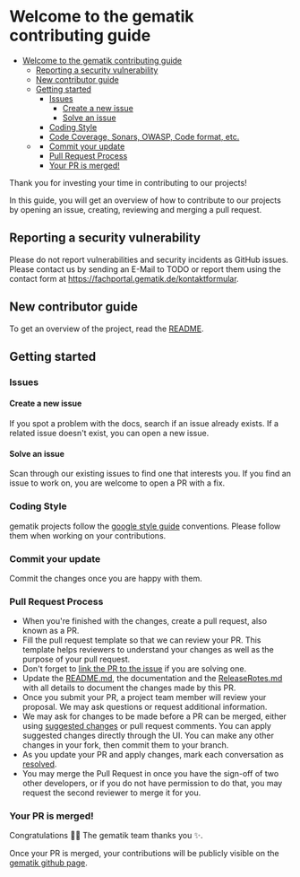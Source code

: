 # Welcome to the gematik contributing guide <!-- omit in toc -->

<!-- TOC -->
* [Welcome to the gematik contributing guide <!-- omit in toc -->](#welcome-to-the-gematik-contributing-guide----omit-in-toc---)
  * [Reporting a security vulnerability](#reporting-a-security-vulnerability)
  * [New contributor guide](#new-contributor-guide)
  * [Getting started](#getting-started)
    * [Issues](#issues)
      * [Create a new issue](#create-a-new-issue)
      * [Solve an issue](#solve-an-issue)
    * [Coding Style](#coding-style)
    * [Code Coverage, Sonars, OWASP, Code format, etc.](#code-coverage-sonars-owasp-code-format-etc)
  * [](#)
    * [Commit your update](#commit-your-update)
    * [Pull Request Process](#pull-request-process)
    * [Your PR is merged!](#your-pr-is-merged)
<!-- TOC -->

Thank you for investing your time in contributing to our projects!

In this guide, you will get an overview of how to contribute to our projects by opening an issue, creating, reviewing and merging a pull request.

## Reporting a security vulnerability

Please do not report vulnerabilities and security incidents as GitHub issues. Please contact us by sending an E-Mail to TODO or report them using the contact form at https://fachportal.gematik.de/kontaktformular.

## New contributor guide

To get an overview of the project, read the [README](./README.md).

## Getting started

### Issues

#### Create a new issue

If you spot a problem with the docs, search if an issue already exists.
If a related issue doesn't exist, you can open a new issue.

#### Solve an issue

Scan through our existing issues to find one that interests you. If you find an issue to work on, you are welcome to open a PR with a fix.

### Coding Style

gematik projects follow the [google style guide](https://github.com/google/styleguide) conventions. Please follow them when working on your contributions.


### Commit your update

Commit the changes once you are happy with them.

### Pull Request Process

- When you're finished with the changes, create a pull request, also known as a PR.
- Fill the pull request template so that we can review your PR. This template helps reviewers to understand your changes as well as the purpose of your pull request.
- Don't forget to [link the PR to the issue](https://docs.github.com/en/issues/tracking-your-work-with-issues/linking-a-pull-request-to-an-issue) if you are solving one.
- Update the [README.md](./README.md), the documentation and the [ReleaseRotes.md](./ReleaseNotes.md) with all details to document the changes made by this PR.
- Once you submit your PR, a project team member will review your proposal. We may ask questions or request additional information.
- We may ask for changes to be made before a PR can be merged, either using [suggested changes](https://docs.github.com/en/github/collaborating-with-issues-and-pull-requests/incorporating-feedback-in-your-pull-request)
  or pull request comments. You can apply suggested changes directly through the UI. You can make any other changes in your fork, then commit them to your branch.
- As you update your PR and apply changes, mark each conversation as [resolved](https://docs.github.com/en/github/collaborating-with-issues-and-pull-requests/commenting-on-a-pull-request#resolving-conversations).
- You may merge the Pull Request in once you have the sign-off of two other developers, or if you
  do not have permission to do that, you may request the second reviewer to merge it for you.

### Your PR is merged!

Congratulations :tada::tada: The gematik team thanks you :sparkles:.

Once your PR is merged, your contributions will be publicly visible on the [gematik github page](https://github.com/gematik/).